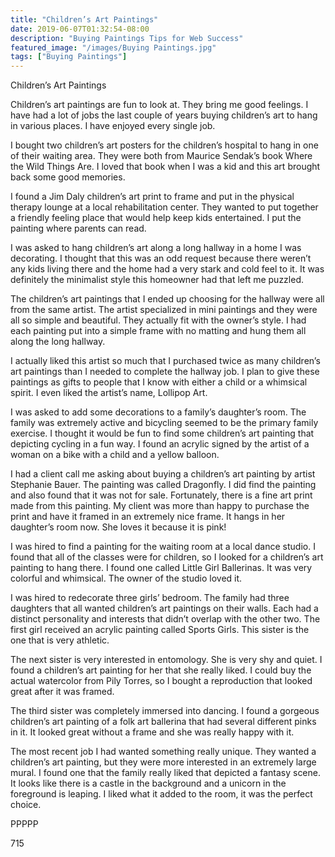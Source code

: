```yaml
---
title: "Children’s Art Paintings"
date: 2019-06-07T01:32:54-08:00
description: "Buying Paintings Tips for Web Success"
featured_image: "/images/Buying Paintings.jpg"
tags: ["Buying Paintings"]
---
```


Children’s Art Paintings 

Children’s art paintings are fun to look at.  They bring me good feelings.  I have had a lot of jobs the last couple of years buying children’s art to hang in various places.  I have enjoyed every single job.

I bought two children’s art posters for the children’s hospital to hang in one of their waiting area.  They were both from Maurice Sendak’s book Where the Wild Things Are.  I loved that book when I was a kid and this art brought back some good memories.

I found a Jim Daly children’s art print to frame and put in the physical therapy lounge at a local rehabilitation center.  They wanted to put together a friendly feeling place that would help keep kids entertained.  I put the painting where parents can read.

I was asked to hang children’s art along a long hallway in a home I was decorating.  I thought that this was an odd request because there weren’t any kids living there and the home had a very stark and cold feel to it.  It was definitely the minimalist style this homeowner had that left me puzzled.

The children’s art paintings that I ended up choosing for the hallway were all from the same artist.  The artist specialized in mini paintings and they were all so simple and beautiful.  They actually fit with the owner’s style.  I had each painting put into a simple frame with no matting and hung them all along the long hallway.

I actually liked this artist so much that I purchased twice as many children’s art paintings than I needed to complete the hallway job.  I plan to give these paintings as gifts to people that I know with either a child or a whimsical spirit.  I even liked the artist’s name, Lollipop Art.

I was asked to add some decorations to a family’s daughter’s room.  The family was extremely active and bicycling seemed to be the primary family exercise.  I thought it would be fun to find some children’s art painting that depicting cycling in a fun way.  I found an acrylic signed by the artist of a woman on a bike with a child and a yellow balloon.

I had a client call me asking about buying a children’s art painting by artist Stephanie Bauer.  The painting was called Dragonfly.  I did find the painting and also found that it was not for sale.  Fortunately, there is a fine art print made from this painting.  My client was more than happy to purchase the print and have it framed in an extremely nice frame.  It hangs in her daughter’s room now.  She loves it because it is pink!

I was hired to find a painting for the waiting room at a local dance studio.  I found that all of the classes were for children, so I looked for a children’s art painting to hang there.  I found one called Little Girl Ballerinas.  It was very colorful and whimsical.  The owner of the studio loved it.

I was hired to redecorate three girls’ bedroom.  The family had three daughters that all wanted children’s art paintings on their walls.  Each had a distinct personality and interests that didn’t overlap with the other two.  The first girl received an acrylic painting called Sports Girls.  This sister is the one that is very athletic.

The next sister is very interested in entomology.  She is very shy and quiet.  I found a children’s art painting for her that she really liked.  I could buy the actual watercolor from Pily Torres, so I bought a reproduction that looked great after it was framed.

The third sister was completely immersed into dancing.  I found a gorgeous children’s art painting of a folk art ballerina that had several different pinks in it.  It looked great without a frame and she was really happy with it.

The most recent job I had wanted something really unique.  They wanted a children’s art painting, but they were more interested in an extremely large mural.  I found one that the family really liked that depicted a fantasy scene.  It looks like there is a castle in the background and a unicorn in the foreground is leaping.  I liked what it added to the room, it was the perfect choice.

PPPPP

715

